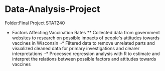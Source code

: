 # Data-Analysis-Project

Folder:Final Project STAT240
* Factors Affecting Vaccination Rates
** Collected data from government websites to research on possible impacts of people's attitudes towards vaccines in Wisconsin
 ··* Filtered data to remove unrelated parts and visualized cleaned data for primary investigations and clearer interpretations 
 ··* Processed regression analysis with R to estimate and interpret the relations between possible factors and attitudes towards vaccines 

